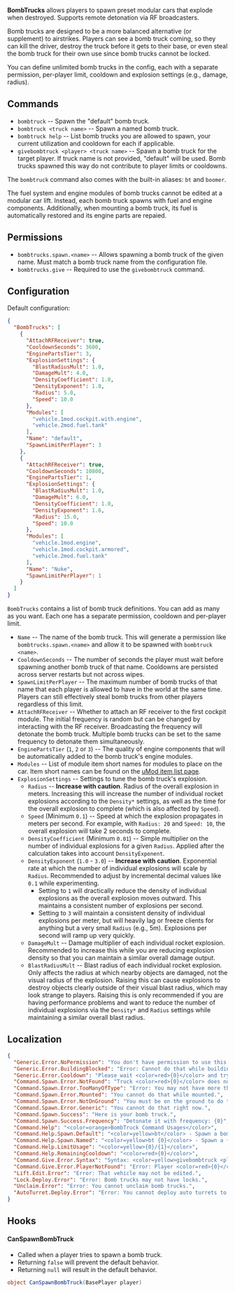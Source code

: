 **BombTrucks** allows players to spawn preset modular cars that explode when destroyed. Supports remote detonation via RF broadcasters.

Bomb trucks are designed to be a more balanced alternative (or supplement) to airstrikes. Players can see a bomb truck coming, so they can kill the driver, destroy the truck before it gets to their base, or even steal the bomb truck for their own use since bomb trucks cannot be locked.

You can define unlimited bomb trucks in the config, each with a separate permission, per-player limit, cooldown and explosion settings (e.g., damage, radius).

## Commands

- `bombtruck` -- Spawn the "default" bomb truck.
- `bombtruck <truck name>` -- Spawn a named bomb truck.
- `bombtruck help` -- List bomb trucks you are allowed to spawn, your current utilization and cooldown for each if applicable.
- `givebombtruck <player> <truck name>` -- Spawn a bomb truck for the target player. If truck name is not provided, "default" will be used. Bomb trucks spawned this way do not contribute to player limits or cooldowns.

The `bombtruck` command also comes with the built-in aliases: `bt` and `boomer`.

The fuel system and engine modules of bomb trucks cannot be edited at a modular car lift. Instead, each bomb truck spawns with fuel and engine components. Additionally, when mounting a bomb truck, its fuel is automatically restored and its engine parts are repaied.

## Permissions

- `bombtrucks.spawn.<name>` -- Allows spawning a bomb truck of the given name. Must match a bomb truck name from the configuration file.
- `bombtrucks.give` -- Required to use the `givebombtruck` command.

## Configuration

Default configuration:

```json
{
  "BombTrucks": [
    {
      "AttachRFReceiver": true,
      "CooldownSeconds": 3600,
      "EnginePartsTier": 3,
      "ExplosionSettings": {
        "BlastRadiusMult": 1.0,
        "DamageMult": 4.0,
        "DensityCoefficient": 1.0,
        "DensityExponent": 1.8,
        "Radius": 5.0,
        "Speed": 10.0
      },
      "Modules": [
        "vehicle.1mod.cockpit.with.engine",
        "vehicle.2mod.fuel.tank"
      ],
      "Name": "default",
      "SpawnLimitPerPlayer": 3
    },
    {
      "AttachRFReceiver": true,
      "CooldownSeconds": 10800,
      "EnginePartsTier": 1,
      "ExplosionSettings": {
        "BlastRadiusMult": 1.0,
        "DamageMult": 6.0,
        "DensityCoefficient": 1.0,
        "DensityExponent": 1.6,
        "Radius": 15.0,
        "Speed": 10.0
      },
      "Modules": [
        "vehicle.1mod.engine",
        "vehicle.1mod.cockpit.armored",
        "vehicle.2mod.fuel.tank"
      ],
      "Name": "Nuke",
      "SpawnLimitPerPlayer": 1
    }
  ]
}
```

`BombTrucks` contains a list of bomb truck definitions. You can add as many as you want. Each one has a separate permission, cooldown and per-player limit.
- `Name` -- The name of the bomb truck. This will generate a permission like `bombtrucks.spawn.<name>` and allow it to be spawned with `bombtruck <name>`.
- `CooldownSeconds` -- The number of seconds the player must wait before spawning another bomb truck of that name. Cooldowns are persisted across server restarts but not across wipes.
- `SpawnLimitPerPlayer` -- The maximum number of bomb trucks of that name that each player is allowed to have in the world at the same time. Players can still effectively steal bomb trucks from other players regardless of this limit.
- `AttachRFReceiver` -- Whether to attach an RF receiver to the first cockpit module. The initial frequency is random but can be changed by interacting with the RF receiver. Broadcasting the frequency will detonate the bomb truck. Multiple bomb trucks can be set to the same frequency to detonate them simultaneously.
- `EnginePartsTier` (`1`, `2` or `3`) -- The quality of engine components that will be automatically added to the bomb truck's engine modules.
- `Modules` -- List of module item short names for modules to place on the car. Item short names can be found on the [uMod item list page](https://umod.org/documentation/games/rust/definitions).
- `ExplosionSettings` -- Settings to tune the bomb truck's explosion.
  - `Radius` -- **Increase with caution**. Radius of the overall explosion in meters. Increasing this will increase the number of individual rocket explosions according to the `Density*` settings, as well as the time for the overall explosion to complete (which is also affected by `Speed`).
  - `Speed` (Minimum `0.1`) -- Speed at which the explosion propagates in meters per second. For example, with `Radius: 20` and `Speed: 10`, the overall explosion will take 2 seconds to complete.
  - `DensityCoefficient` (Minimum `0.01`) -- Simple multiplier on the number of individual explosions for a given `Radius`. Applied after the calculation takes into account `DensityExponent`.
  - `DensityExponent` (`1.0` - `3.0`) -- **Increase with caution**. Exponential rate at which the number of individual explosions will scale by `Radius`. Recommended to adjust by incremental decimal values like `0.1` while experimenting.
    - Setting to `1` will dractically reduce the density of individual explosions as the overall explosion moves outward. This maintains a consistent number of explosions per second.
    - Setting to `3` will maintain a consistent density of individual explosions per meter, but will heavily lag or freeze clients for anything but a very small `Radius` (e.g., 5m). Explosions per second will ramp up very quickly.
  - `DamageMult` -- Damage multiplier of each individual rocket explosion. Recommended to increase this while you are reducing explosion density so that you can maintain a similar overall damage output.
  - `BlastRadiusMult` -- Blast radius of each individual rocket explosion. Only affects the radius at which nearby objects are damaged, not the visual radius of the explosion. Raising this can cause explosions to destroy objects clearly outside of their visual blast radius, which may look strange to players. Raising this is only recommended if you are having performance problems and want to reduce the number of individual explosions via the `Density*` and `Radius` settings while maintaining a similar overall blast radius.

## Localization
```json
{
  "Generic.Error.NoPermission": "You don't have permission to use this command.",
  "Generic.Error.BuildingBlocked": "Error: Cannot do that while building blocked.",
  "Generic.Error.Cooldown": "Please wait <color=red>{0}</color> and try again.",
  "Command.Spawn.Error.NotFound": "Truck <color=red>{0}</color> does not exist.",
  "Command.Spawn.Error.TooManyOfType": "Error: You may not have more than <color=red>{0}</color> of that truck.",
  "Command.Spawn.Error.Mounted": "You cannot do that while mounted.",
  "Command.Spawn.Error.NotOnGround": "You must be on the ground to do that.",
  "Command.Spawn.Error.Generic": "You cannot do that right now.",
  "Command.Spawn.Success": "Here is your bomb truck.",
  "Command.Spawn.Success.Frequency": "Detonate it with frequency: {0}",
  "Command.Help": "<color=orange>BombTruck Command Usages</color>",
  "Command.Help.Spawn.Default": "<color=yellow>bt</color> - Spawn a bomb truck",
  "Command.Help.Spawn.Named": "<color=yellow>bt {0}</color> - Spawn a {0} truck",
  "Command.Help.LimitUsage": "<color=yellow>{0}/{1}</color>",
  "Command.Help.RemainingCooldown": "<color=red>{0}</color>",
  "Command.Give.Error.Syntax": "Syntax: <color=yellow>givebombtruck <player> <truck name></color>",
  "Command.Give.Error.PlayerNotFound": "Error: Player <color=red>{0}</color> not found.",
  "Lift.Edit.Error": "Error: That vehicle may not be edited.",
  "Lock.Deploy.Error": "Error: Bomb trucks may not have locks.",
  "Unclaim.Error": "Error: You cannot unclaim bomb trucks.",
  "AutoTurret.Deploy.Error": "Error: You cannot deploy auto turrets to bomb trucks."
}
```

## Hooks

#### CanSpawnBombTruck

- Called when a player tries to spawn a bomb truck.
- Returning `false` will prevent the default behavior.
- Returning `null` will result in the default behavior.

```csharp
object CanSpawnBombTruck(BasePlayer player)
```

